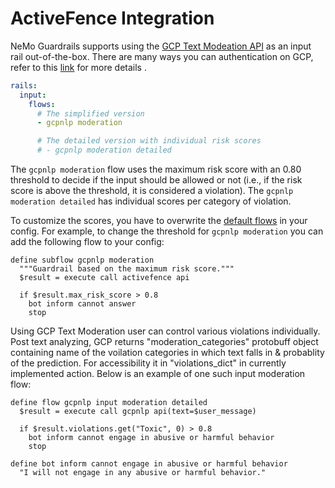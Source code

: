# ActiveFence Integration

NeMo Guardrails supports using the [GCP Text Modeation API](https://docs.activefence.com/index.html) as an input rail out-of-the-box. There are many ways you can authentication on GCP, refer to this [link](https://cloud.google.com/docs/authentication/application-default-credentials) for more details .

```yaml
rails:
  input:
    flows:
      # The simplified version
      - gcpnlp moderation

      # The detailed version with individual risk scores
      # - gcpnlp moderation detailed
```

The `gcpnlp moderation` flow uses the maximum risk score with an 0.80 threshold to decide if the input should be allowed or not (i.e., if the risk score is above the threshold, it is considered a violation). The `gcpnlp moderation detailed` has individual scores per category of violation.

To customize the scores, you have to overwrite the [default flows](https://github.com/NVIDIA/NeMo-Guardrails/tree/develop/nemoguardrails/library/gcp_moderate_text/flows.co) in your config. For example, to change the threshold for `gcpnlp moderation` you can add the following flow to your config:

```colang
define subflow gcpnlp moderation
  """Guardrail based on the maximum risk score."""
  $result = execute call activefence api

  if $result.max_risk_score > 0.8
    bot inform cannot answer
    stop
```

Using GCP Text Moderation user can control various violations individually. Post text analyzing, GCP returns "moderation_categories" protobuff object containing name of the voilation categories in which text falls in & probablity of the prediction. For accessibility it in "violations_dict" in currently implemented action. Below is an example of one such input moderation flow:

```colang
define flow gcpnlp input moderation detailed
  $result = execute call gcpnlp api(text=$user_message)

  if $result.violations.get("Toxic", 0) > 0.8
    bot inform cannot engage in abusive or harmful behavior
    stop

define bot inform cannot engage in abusive or harmful behavior
  "I will not engage in any abusive or harmful behavior."
```
